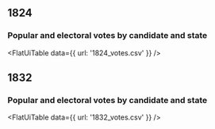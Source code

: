 ## 1824

### Popular and electoral votes by candidate and state

<FlatUiTable
  data={{
    url: '1824_votes.csv'
  }}
 />

## 1832

### Popular and electoral votes by candidate and state

<FlatUiTable
  data={{
    url: '1832_votes.csv'
  }}
 />

